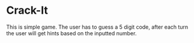 # Crack-It
This is simple game. The user has to guess a 5 digit code, after each turn the user will get hints based on the inputted number.
